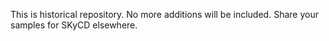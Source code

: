 This is historical repository. No more additions will be included. Share your samples for SKyCD elsewhere.
